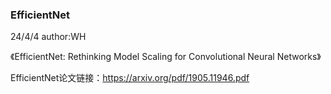 ### EfficientNet

24/4/4  author:WH

《EfficientNet: Rethinking Model Scaling for Convolutional Neural Networks》

EfficientNet论文链接：https://arxiv.org/pdf/1905.11946.pdf




